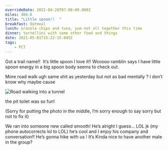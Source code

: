 ```yaml
---
overrideDate: 2021-04-26T07:00:00.000Z
miles: 406.6
title: "Little spoon!!  "
breakfast: Oatmeal
lunch: Granola chips and tuna, yum not all together this time
dinner: tortellini with some other food and things
date: 2021-05-01T15:22:15.045Z
tags: 
    - PCT
---
```

Got a trail name!!  It’s little spoon I love it!! Wooooo ramblin says I have little spoon energy in a big spoon body seems to check out.



More road walk ugh same shit as yesterday but not as bad mentally ? I don’t know why maybe cause 

![Road walking into a tunnel ](fe3f4bd6-5acd-48c7-a40f-42a1d697c0be.jpeg "Road walking into a tunnel")

the pit toilet was so fun!



(Sorry for putting the photo in the middle, I’m sorry enough to say sorry but not to fix it)



We ran into someone new called smooth! He’s alright I guess... LOL jk (my phone autocorrects lol to LOL) he’s cool and I enjoy his company and conversation!! He’s gonna hike with us ! It’s Kinda nice to have another male in the group?